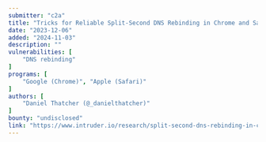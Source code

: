 ```yaml
---
submitter: "c2a"
title: "Tricks for Reliable Split-Second DNS Rebinding in Chrome and Safari"
date: "2023-12-06"
added: "2024-11-03"
description: ""
vulnerabilities: [
    "DNS rebinding"
]
programs: [
    "Google (Chrome)", "Apple (Safari)"
]
authors: [
    "Daniel Thatcher (@_danielthatcher)"
]
bounty: "undisclosed"
link: "https://www.intruder.io/research/split-second-dns-rebinding-in-chrome-and-safari"
---
```




